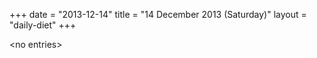 +++
date = "2013-12-14"
title = "14 December 2013 (Saturday)"
layout = "daily-diet"
+++

\<no entries\>